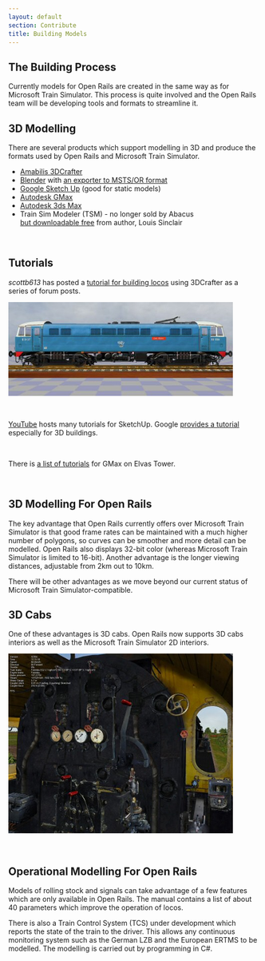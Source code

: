 ```yaml
---
layout: default
section: Contribute
title: Building Models
---
```


<div class="row">
    <div class="col-md-3"></div>
    <div class="col-md-6">
<h2>The Building Process</h2>
<p>
Currently models for Open Rails are created in the same way as for Microsoft Train Simulator. This process is quite involved and the Open Rails team will be developing tools and formats to streamline it.
</p>
<h2>3D Modelling</h2>
<p>
There are several products which support modelling in 3D and produce the formats used by Open Rails and Microsoft Train Simulator. 
</p>
<ul>
  <li><a href="http://www.amabilis.com">Amabilis 3DCrafter</a></li>
  <li><a href="https://www.blender.org/">Blender</a> with 
    <a href="http://www.elvastower.com/forums/index.php?/files/file/2251-blender-to-msts-exporter/">an exporter to MSTS/OR format</a></li>
  <li><a href="http://www.sketchup.com/">Google Sketch Up</a> (good for static models)</li>
  <li><a href="https://www.google.com/?q=gmax#q=gmax">Autodesk GMax</a></li>
  <li><a href="http://www.sketchup.com/">Autodesk 3ds Max</a></li>
  <li>Train Sim Modeler (TSM) - no longer sold by Abacus <br><a href="http://www.rundiomusic.com/SimDownloads">but downloadable free</a> from author, Louis Sinclair</li>
</ul>
<p>&nbsp;</p>
<h2>Tutorials</h2>
<p>
<i>scottb613</i> has posted a <a href="http://www.trainsim.com/vbts/showthread.php?298900-Big-Dog-Birth-of-a-Steam-Locomotive/page7">tutorial for building locos</a> using 3DCrafter as a series of forum posts.
</p><p>
<img src="/assets/les-ross.jpg" title="Built by bruce16 using 3DCrafter" alt="Built by bruce16 using 3DCrafter">
</p><p>&nbsp;
</p><p>
<a href="http://YouTube.com">YouTube</a> hosts many tutorials for SketchUp. Google <a href="http://www.google.co.uk/earth/learn/3dbuildings.html">
provides a tutorial</a> especially for 3D buildings.
</p><p>&nbsp;
</p><p>
There is <a href="http://www.elvastower.com/forums/index.php?/topic/21949-gmax-tutorials/">a list of tutorials</a> for GMax on Elvas Tower.
</p><p>&nbsp;
</p>
<h2>3D Modelling For Open Rails</h2>
<p>
The key advantage that Open Rails currently offers over Microsoft Train Simulator is that good frame rates can be maintained with a much higher number of polygons,
so curves can be smoother and more detail can be modelled. Open Rails also displays 32-bit color (whereas Microsoft Train Simulator is limited to 16-bit). 
Another advantage is the longer viewing distances, adjustable from 2km out to 10km. 
</p><p>
There will be other advantages as we move beyond our current status of Microsoft Train Simulator-compatible.    
</p>
<h2>3D Cabs</h2>
<p>
One of these advantages is 3D cabs. Open Rails now supports 3D cabs interiors as well as the Microsoft Train Simulator 2D interiors.
</p>
<img src="/assets/3d_cab.jpg" title="Cab from Hungarian MAV 424 class loco &#xa; posted by zaza" alt="Cab from Hungarian MAV 424 class loco &#xa; posted by zaza" />
<p>&nbsp;
</p>
<h2>Operational Modelling For Open Rails</h2>
<p>
Models of rolling stock and signals can take advantage of a few features which are only available in Open Rails. The manual contains a list
of about 40 parameters which improve the operation of locos. 
</p><p>
There is also a Train Control System (TCS) under development which reports the state of the train to the driver. This allows any continuous
monitoring system such as the German LZB and the European ERTMS to be modelled. The modelling is carried out by programming in C#.
</p>
    </div>
</div>
